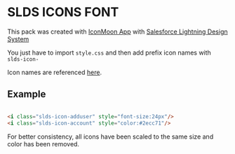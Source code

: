 # SLDS ICONS FONT

This pack was created with [IconMoon App](https://icomoon.io/app/#/select) with [Salesforce Lightning Design System](https://www.lightningdesignsystem.com) 

You just have to import `style.css` and then add prefix icon names with `slds-icon-`

Icon names are referenced [here](https://www.lightningdesignsystem.com/icons/).

## Example 

``` html

<i class="slds-icon-adduser" style="font-size:24px"/>
<i class="slds-icon-account" style="color:#2ecc71"/>

```

For better consistency, all icons have been scaled to the same size and color has been removed. 
